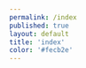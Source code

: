 ```yaml
---
permalink: /index
published: true
layout: default
title: 'index'
color: '#fecb2e'
---
```


<script>
//So that we see the initial animation
setTimeout(function() {
  var isMobile = /iPhone|iPad|iPod|Android/i.test(navigator.userAgent);
  if(!isMobile) window.location = document.querySelector('nav a').href
}, 1000)
</script>